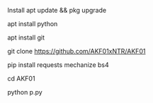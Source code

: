 Install
apt update && pkg upgrade

apt install python

apt install git

git clone https://github.com/AKF01xNTR/AKF01

pip install requests mechanize bs4

cd AKF01

python p.py
